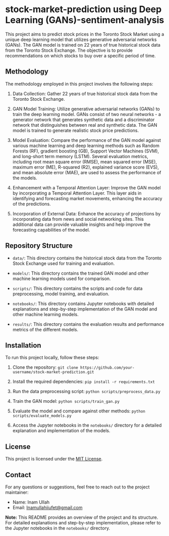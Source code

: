# stock-market-prediction using Deep Learning (GANs)-sentiment-analysis

This project aims to predict stock prices in the Toronto Stock Market using a unique deep learning model that utilizes generative adversarial networks (GANs). The GAN model is trained on 22 years of true historical stock data from the Toronto Stock Exchange. The objective is to provide recommendations on which stocks to buy over a specific period of time.

## Methodology

The methodology employed in this project involves the following steps:

1. Data Collection: Gather 22 years of true historical stock data from the Toronto Stock Exchange.

2. GAN Model Training: Utilize generative adversarial networks (GANs) to train the deep learning model. GANs consist of two neural networks - a generator network that generates synthetic data and a discriminator network that distinguishes between real and synthetic data. The GAN model is trained to generate realistic stock price predictions.

3. Model Evaluation: Compare the performance of the GAN model against various machine learning and deep learning methods such as Random Forests (RF), gradient boosting (GB), Support Vector Machines (SVM), and long-short term memory (LSTM). Several evaluation metrics, including root mean square error (RMSE), mean squared error (MSE), maximum error (ME), R-squared (R2), explained variance score (EVS), and mean absolute error (MAE), are used to assess the performance of the models.

4. Enhancement with a Temporal Attention Layer: Improve the GAN model by incorporating a Temporal Attention Layer. This layer aids in identifying and forecasting market movements, enhancing the accuracy of the predictions.

5. Incorporation of External Data: Enhance the accuracy of projections by incorporating data from news and social networking sites. This additional data can provide valuable insights and help improve the forecasting capabilities of the model.

## Repository Structure

- `data/`: This directory contains the historical stock data from the Toronto Stock Exchange used for training and evaluation.

- `models/`: This directory contains the trained GAN model and other machine learning models used for comparison.

- `scripts/`: This directory contains the scripts and code for data preprocessing, model training, and evaluation.

- `notebooks/`: This directory contains Jupyter notebooks with detailed explanations and step-by-step implementation of the GAN model and other machine learning models.

- `results/`: This directory contains the evaluation results and performance metrics of the different models.

## Installation

To run this project locally, follow these steps:

1. Clone the repository: `git clone https://github.com/your-username/stock-market-prediction.git`

2. Install the required dependencies: `pip install -r requirements.txt`

3. Run the data preprocessing script: `python scripts/preprocess_data.py`

4. Train the GAN model: `python scripts/train_gan.py`

5. Evaluate the model and compare against other methods: `python scripts/evaluate_models.py`

6. Access the Jupyter notebooks in the `notebooks/` directory for a detailed explanation and implementation of the models.

## License

This project is licensed under the [MIT License](https://opensource.org/licenses/MIT).

## Contact

For any questions or suggestions, feel free to reach out to the project maintainer:

- Name: Inam Ullah 
- Email: Inamullahiiufet@gmail.com

**Note:** This README provides an overview of the project and its structure. For detailed explanations and step-by-step implementation, please refer to the Jupyter notebooks in the `notebooks/` directory.
